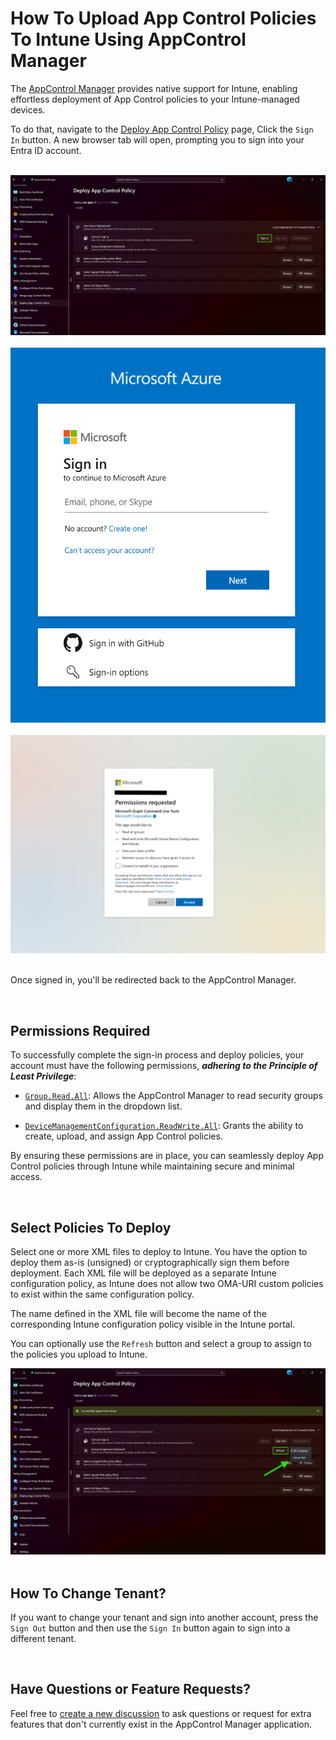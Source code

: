 # How To Upload App Control Policies To Intune Using AppControl Manager

The [AppControl Manager](https://github.com/HotCakeX/Harden-Windows-Security/wiki/AppControl-Manager) provides native support for Intune, enabling effortless deployment of App Control policies to your Intune-managed devices.

To do that, navigate to the [Deploy App Control Policy](https://github.com/HotCakeX/Harden-Windows-Security/wiki/Deploy-App-Control-Policy) page, Click the `Sign In` button. A new browser tab will open, prompting you to sign into your Entra ID account.

<div align="center">

<br>

<img src="https://raw.githubusercontent.com/HotCakeX/.github/7ccc3793b4d21d2fe7d5a79b56d1cc78fa1d0aac/Pictures/PNG%20and%20JPG/How%20To%20Upload%20App%20Control%20Policies%20To%20Intune%20Using%20AppControl%20Manager/Sign%20In%20button.png" alt="Sign In button">

<br>

<br>

<img src="https://raw.githubusercontent.com/HotCakeX/.github/7ccc3793b4d21d2fe7d5a79b56d1cc78fa1d0aac/Pictures/PNG%20and%20JPG/How%20To%20Upload%20App%20Control%20Policies%20To%20Intune%20Using%20AppControl%20Manager/Azure%20SignIn%20page.png" Height="600" alt="Azure Sign in pages">

<br>

<br>

<img src="https://raw.githubusercontent.com/HotCakeX/.github/7ccc3793b4d21d2fe7d5a79b56d1cc78fa1d0aac/Pictures/PNG%20and%20JPG/How%20To%20Upload%20App%20Control%20Policies%20To%20Intune%20Using%20AppControl%20Manager/Permissions%20acceptance%20page.png" alt="Azure Permissions page">

<br>

<br>

</div>

Once signed in, you'll be redirected back to the AppControl Manager. 

<br>

## Permissions Required

To successfully complete the sign-in process and deploy policies, your account must have the following permissions, ***adhering to the Principle of Least Privilege***:

* [`Group.Read.All`](https://learn.microsoft.com/en-us/graph/permissions-reference#groupreadall): Allows the AppControl Manager to read security groups and display them in the dropdown list.

* [`DeviceManagementConfiguration.ReadWrite.All`](https://learn.microsoft.com/en-us/graph/permissions-reference#devicemanagementconfigurationreadwriteall): Grants the ability to create, upload, and assign App Control policies.

By ensuring these permissions are in place, you can seamlessly deploy App Control policies through Intune while maintaining secure and minimal access.

<br>

## Select Policies To Deploy

Select one or more XML files to deploy to Intune. You have the option to deploy them as-is (unsigned) or cryptographically sign them before deployment. Each XML file will be deployed as a separate Intune configuration policy, as Intune does not allow two OMA-URI custom policies to exist within the same configuration policy.

The name defined in the XML file will become the name of the corresponding Intune configuration policy visible in the Intune portal.

You can optionally use the `Refresh` button and select a group to assign to the policies you upload to Intune.

<img src="https://raw.githubusercontent.com/HotCakeX/.github/7ccc3793b4d21d2fe7d5a79b56d1cc78fa1d0aac/Pictures/PNG%20and%20JPG/How%20To%20Upload%20App%20Control%20Policies%20To%20Intune%20Using%20AppControl%20Manager/Group%20Names.png" alt="Intune Groups DropDown">

<br>

<br>

## How To Change Tenant?

If you want to change your tenant and sign into another account, press the `Sign Out` button and then use the `Sign In` button again to sign into a different tenant.

<br>

## Have Questions or Feature Requests?

Feel free to [create a new discussion](https://github.com/HotCakeX/Harden-Windows-Security/discussions) to ask questions or request for extra features that don't currently exist in the AppControl Manager application.

<br>

